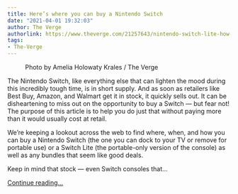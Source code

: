 ```yaml
---
title: Here’s where you can buy a Nintendo Switch
date: "2021-04-01 19:32:03"
author: The Verge
authorlink: https://www.theverge.com/21257643/nintendo-switch-lite-how-to-buy-in-stock
tags:
- The-Verge
---
```

<figure>
      <img alt="" src="https://cdn.vox-cdn.com/thumbor/SrSHDHNRiQrX7uCuXdtZyYvmZKk=/0x0:2040x1360/1310x873/cdn.vox-cdn.com/uploads/chorus_image/image/66793958/akrales_190820_3597_0355.0.jpg" />
        <figcaption>Photo by Amelia Holowaty Krales / The Verge</figcaption>
    </figure>

  <p id="YIrWef">The Nintendo Switch, like everything else that can lighten the mood during this incredibly tough time, is in short supply. And as soon as retailers like Best Buy, Amazon, and Walmart get it in stock, it quickly sells out. It can be disheartening to miss out on the opportunity to buy a Switch — but fear not! The purpose of this article is to help you do just that without paying more than it would usually cost at retail.</p>
<p id="BazuMH">We’re keeping a lookout across the web to find where, when, and how you can buy a Nintendo Switch (the one you can dock to your TV or remove for portable use) or a Switch Lite (the portable-only version of the console) as well as any bundles that seem like good deals. </p>
<p id="6nOmgX">Keep in mind that stock — even Switch consoles that...</p>
  <p>
    <a href="https://www.theverge.com/21257643/nintendo-switch-lite-how-to-buy-in-stock">Continue reading&hellip;</a>
  </p>